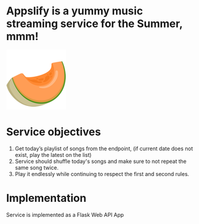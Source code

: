 # Appslify is a yummy music streaming service for the Summer, mmm!

![melon](images/melon.png)

# Service objectives
1.  Get today’s playlist of songs from the endpoint, (if current date does not exist, play the latest on the list)
2. Service should shuffle today's songs and make sure to not repeat the same song twice.
3. Play it endlessly while continuing to respect the first and second rules.


# Implementation
Service is implemented as a Flask Web API App
